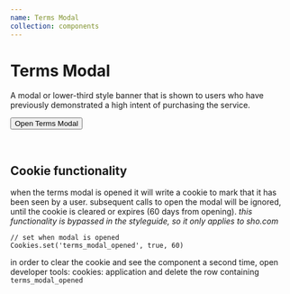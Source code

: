```yaml
---
name: Terms Modal
collection: components
---
```


# Terms Modal

A modal or lower-third style banner that is shown to users who have previously demonstrated a high intent of purchasing the service.


<button class="button--secondary" onclick="Terms.modal()">
  Open Terms Modal
</button>

<p>&nbsp;</p>

<span class="terms-modal-auto-open-trigger"></span>

## Cookie functionality
when the terms modal is opened it will write a cookie to mark that it has been seen by a user. subsequent calls to open the modal will be ignored, until the cookie is cleared or expires (60 days from opening). _this functionality is bypassed in the styleguide, so it only applies to sho.com_

```
// set when modal is opened
Cookies.set('terms_modal_opened', true, 60)
```
in order to clear the cookie and see the component a second time, open developer tools: cookies: application and delete the row containing `terms_modal_opened`

